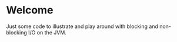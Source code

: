 # Welcome
Just some code to illustrate and play around with blocking and non-blocking I/O on the JVM.